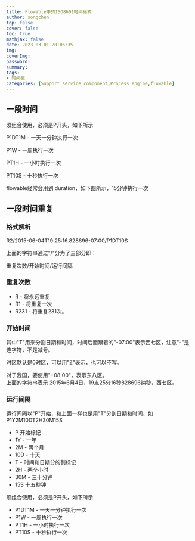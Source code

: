 ```yaml
---
title: Flowable中的ISO8601时间格式
author: songchen
top: false
cover: false
toc: true
mathjax: false
date: 2023-03-01 20:06:35
img:
coverImg:
password:
summary:
tags:
- 时间戳
categories: [Support service component,Process engine,flowable]
---
```



## 一段时间

须组合使用，必须是P开头，如下所示

P1DT1M - 一天一分钟执行一次

P1W - 一周执行一次

PT1H - 一小时执行一次

PT10S - 十秒执行一次

flowable经常会用到 duration，如下图所示，15分钟执行一次

## 一段时间重复

### 格式解析

R2/2015-06-04T19:25:16.828696-07:00/P1DT10S

上面的字符串通过"/"分为了三部分即：

重复次数/开始时间/运行间隔

### 重复次数

-   R - 将永远重复
-   R1 - 将重复一次
-   R231 - 将重复231次。

### 开始时间
  
其中"T"用来分割日期和时间，时间后面跟着的"-07:00"表示西七区，注意"-"是连字符，不是减号。  
  
时区默认是0时区，可以用"Z"表示，也可以不写。  
  
对于我国，要使用"+08:00"，表示东八区。  
上面的字符串表示 2015年6月4日，19点25分16秒828696纳秒，西七区。

### 运行间隔

运行间隔以"P"开始，和上面一样也是用"T"分割日期和时间，如P1Y2M10DT2H30M15S

-   P 开始标记
-   1Y - 一年
-   2M - 两个月
-   10D - 十天
-   T - 时间和日期分的割标记
-   2H - 两个小时
-   30M - 三十分钟
-   15S 十五秒钟

须组合使用，必须是P开头，如下所示

-   P1DT1M - 一天一分钟执行一次
-   P1W - 一周执行一次
-   PT1H - 一小时执行一次
-   PT10S - 十秒执行一次